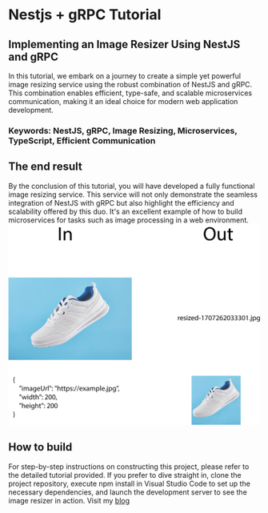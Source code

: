 # Nestjs + gRPC Tutorial

## Implementing an Image Resizer Using NestJS and gRPC

In this tutorial, we embark on a journey to create a simple yet powerful image resizing service using the robust combination of NestJS and gRPC. This combination enables efficient, type-safe, and scalable microservices communication, making it an ideal choice for modern web application development.

### Keywords: NestJS, gRPC, Image Resizing, Microservices, TypeScript, Efficient Communication

## The end result

By the conclusion of this tutorial, you will have developed a fully functional image resizing service. This service will not only demonstrate the seamless integration of NestJS with gRPC but also highlight the efficiency and scalability offered by this duo. It's an excellent example of how to build microservices for tasks such as image processing in a web environment.
![End result](public/InOut.png)

## How to build

For step-by-step instructions on constructing this project, please refer to the detailed tutorial provided. If you prefer to dive straight in, clone the project repository, execute npm install in Visual Studio Code to set up the necessary dependencies, and launch the development server to see the image resizer in action.
Visit my [blog](https://balazsfarago.dev/blog/grpc-nestjs-image-resizer)
